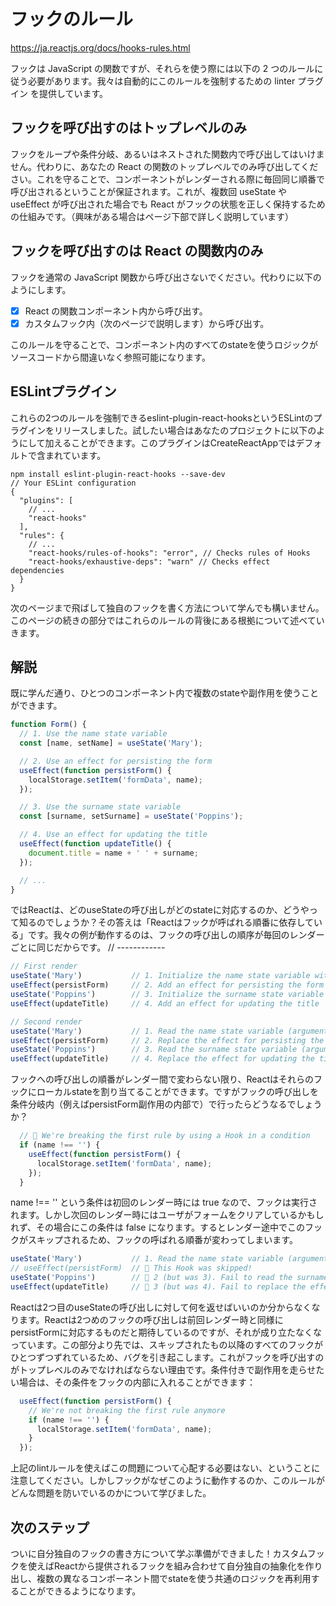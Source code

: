 # フックのルール

https://ja.reactjs.org/docs/hooks-rules.html

フックは JavaScript の関数ですが、それらを使う際には以下の 2 つのルールに従う必要があります。我々は自動的にこのルールを強制するための linter プラグイン を提供しています。

## フックを呼び出すのはトップレベルのみ

フックをループや条件分岐、あるいはネストされた関数内で呼び出してはいけません。代わりに、あなたの React の関数のトップレベルでのみ呼び出してください。これを守ることで、コンポーネントがレンダーされる際に毎回同じ順番で呼び出されるということが保証されます。これが、複数回 useState や useEffect が呼び出された場合でも React がフックの状態を正しく保持するための仕組みです。（興味がある場合はページ下部で詳しく説明しています）

## フックを呼び出すのは React の関数内のみ

フックを通常の JavaScript 関数から呼び出さないでください。代わりに以下のようにします。

- [x] React の関数コンポーネント内から呼び出す。
- [x] カスタムフック内（次のページで説明します）から呼び出す。

このルールを守ることで、コンポーネント内のすべてのstateを使うロジックがソースコードから間違いなく参照可能になります。

## ESLintプラグイン

これらの2つのルールを強制できるeslint-plugin-react-hooksというESLintのプラグインをリリースしました。試したい場合はあなたのプロジェクトに以下のようにして加えることができます。このプラグインはCreateReactAppではデフォルトで含まれています。

```console
npm install eslint-plugin-react-hooks --save-dev
// Your ESLint configuration
{
  "plugins": [
    // ...
    "react-hooks"
  ],
  "rules": {
    // ...
    "react-hooks/rules-of-hooks": "error", // Checks rules of Hooks
    "react-hooks/exhaustive-deps": "warn" // Checks effect dependencies
  }
}
```

次のページまで飛ばして独自のフックを書く方法について学んでも構いません。このページの続きの部分ではこれらのルールの背後にある根拠について述べていきます。

## 解説

既に学んだ通り、ひとつのコンポーネント内で複数のstateや副作用を使うことができます。

```jsx
function Form() {
  // 1. Use the name state variable
  const [name, setName] = useState('Mary');

  // 2. Use an effect for persisting the form
  useEffect(function persistForm() {
    localStorage.setItem('formData', name);
  });

  // 3. Use the surname state variable
  const [surname, setSurname] = useState('Poppins');

  // 4. Use an effect for updating the title
  useEffect(function updateTitle() {
    document.title = name + ' ' + surname;
  });

  // ...
}
```

ではReactは、どのuseStateの呼び出しがどのstateに対応するのか、どうやって知るのでしょうか？その答えは「Reactはフックが呼ばれる順番に依存している」です。我々の例が動作するのは、フックの呼び出しの順序が毎回のレンダーごとに同じだからです。
// ------------
```jsx
// First render
useState('Mary')           // 1. Initialize the name state variable with 'Mary'
useEffect(persistForm)     // 2. Add an effect for persisting the form
useState('Poppins')        // 3. Initialize the surname state variable with 'Poppins'
useEffect(updateTitle)     // 4. Add an effect for updating the title

// Second render
useState('Mary')           // 1. Read the name state variable (argument is ignored)
useEffect(persistForm)     // 2. Replace the effect for persisting the form
useState('Poppins')        // 3. Read the surname state variable (argument is ignored)
useEffect(updateTitle)     // 4. Replace the effect for updating the title
```

フックへの呼び出しの順番がレンダー間で変わらない限り、Reactはそれらのフックにローカルstateを割り当てることができます。ですがフックの呼び出しを条件分岐内（例えばpersistForm副作用の内部で）で行ったらどうなるでしょうか？

```jsx
  // 🔴 We're breaking the first rule by using a Hook in a condition
  if (name !== '') {
    useEffect(function persistForm() {
      localStorage.setItem('formData', name);
    });
  }
```

name !== '' という条件は初回のレンダー時には true なので、フックは実行されます。しかし次回のレンダー時にはユーザがフォームをクリアしているかもしれず、その場合にこの条件は false になります。するとレンダー途中でこのフックがスキップされるため、フックの呼ばれる順番が変わってしまいます。

```jsx
useState('Mary')           // 1. Read the name state variable (argument is ignored)
// useEffect(persistForm)  // 🔴 This Hook was skipped!
useState('Poppins')        // 🔴 2 (but was 3). Fail to read the surname state variable
useEffect(updateTitle)     // 🔴 3 (but was 4). Fail to replace the effect
```

Reactは2つ目のuseStateの呼び出しに対して何を返せばいいのか分からなくなります。Reactは2つめのフックの呼び出しは前回レンダー時と同様にpersistFormに対応するものだと期待しているのですが、それが成り立たなくなっています。この部分より先では、スキップされたもの以降のすべてのフックがひとつずつずれているため、バグを引き起こします。これがフックを呼び出すのがトップレベルのみでなければならない理由です。条件付きで副作用を走らせたい場合は、その条件をフックの内部に入れることができます：

```jsx
  useEffect(function persistForm() {
    // We're not breaking the first rule anymore
    if (name !== '') {
      localStorage.setItem('formData', name);
    }
  });
```

上記のlintルールを使えばこの問題について心配する必要はない、ということに注意してください。しかしフックがなぜこのように動作するのか、このルールがどんな問題を防いでいるのかについて学びました。

## 次のステップ

ついに自分独自のフックの書き方について学ぶ準備ができました！カスタムフックを使えばReactから提供されるフックを組み合わせて自分独自の抽象化を作り出し、複数の異なるコンポーネント間でstateを使う共通のロジックを再利用することができるようになります。
